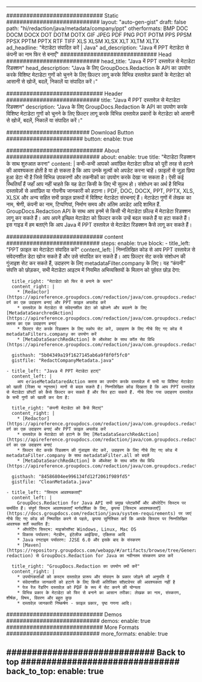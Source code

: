 
---
############################# Static ############################
layout: "auto-gen-gist" 
draft: false
path: "hi/redaction/java/metadata/company/ppt"
otherformats: BMP DOC DOCM DOCX DOT DOTM DOTX GIF JPEG PDF PNG POT POTM PPS PPSM PPSX PPTM PPTX RTF TIFF XLS XLSM XLSX XLT XLTM XLTX  
ad_headline: "मेटाडेटा संपादित करें | Java"
ad_description: "Java में PPT मेटाडेटा से कंपनी का नाम फिर से बनाएँ"
############################# Head ############################
head_title: "Java में PPT दस्तावेज़ से मेटाडेटा रिडक्शन"
head_description: "Java के लिए GroupDocs.Redaction के API का उपयोग करके विशिष्ट मेटाडेटा गुणों को चुनने के लिए फ़िल्टर लागू करके विभिन्न दस्तावेज़ प्रकारों के मेटाडेटा को आसानी से खोजें, बदलें, निकालें या संपादित करें।"

############################# Header ############################
title: "Java में PPT दस्तावेज़ से मेटाडेटा रिडक्शन"
description: "Java के लिए GroupDocs.Redaction के API का उपयोग करके विशिष्ट मेटाडेटा गुणों को चुनने के लिए फ़िल्टर लागू करके विभिन्न दस्तावेज़ प्रकारों के मेटाडेटा को आसानी से खोजें, बदलें, निकालें या संपादित करें।"

######################### Download Button #######################
button:
    enable: true

############################# About ############################
about:
    enable: true
    title: "मेटाडेटा रिडक्शन के साथ शुरुआत करना"
    content: |
        कभी-कभी आपको अवांछित मेटाडेटा फ़ील्ड को पूरी तरह से हटाने की आवश्यकता होती है या हो सकता है कि आप उनके मूल्यों को अपडेट करना चाहें। फ़ाइलों से जुड़ा छिपा हुआ डेटा भी है जिसे विभिन्न उपकरणों और तकनीकों का उपयोग करके देखा जा सकता है। ऐसी कई स्थितियाँ हैं जहाँ आप नहीं चाहते कि यह डेटा किसी के लिए भी सुलभ हो। संशोधन का अर्थ है विभिन्न दस्तावेज़ों से अवांछित या गोपनीय जानकारी को हटाना। PDF, DOC, DOCX, PPT, PPTX, XLS, XLSX और अन्य सहित सभी फ़ाइल प्रारूपों में विशिष्ट मेटाडेटा संरचनाएं हैं। मेटाडेटा गुणों में लेखक का नाम, श्रेणी, कंपनी का नाम, टिप्पणियां, निर्माण समय और अंतिम अपडेट आदि शामिल हैं. GroupDocs.Redaction API के साथ आप इनमें से किसी भी मेटाडेटा फ़ील्ड में मेटाडेटा रिडक्शन लागू कर सकते हैं। आप अपने इच्छित मेटाडेटा को फ़िल्टर करके उन्हें बदल सकते हैं या हटा सकते हैं। इस गाइड में हम बताएंगे कि आप Java में PPT दस्तावेज़ से मेटाडेटा रिडक्शन कैसे लागू कर सकते हैं।

############################# content ############################
steps:
    enable: true
    block:
    - title_left: "PPT फ़ाइल का मेटाडेटा संपादित करें"
      content_left: |
        निम्नलिखित कोड से आप PPT दस्तावेज़ से संवेदनशील डेटा खोज सकते हैं और उसे संपादित कर सकते हैं। आप फ़िल्टर सेट करके संशोधन की गुंजाइश सेट कर सकते हैं, उदाहरण के लिए metadataFilter.company के लिए। यह “कंपनी” संपत्ति को छोड़कर, सभी मेटाडेटा आइटम में नियमित अभिव्यक्तियों के मिलान को पूर्ववत छोड़ देगा: 

      title_right: "मेटाडेटा को फिर से बनाने के चरण"
      content_right: |
        * [Redactor](https://apireference.groupdocs.com/redaction/java/com.groupdocs.redaction/Redactor) वर्ग का एक उदाहरण बनाएं और PPT फ़ाइल अपलोड करें
        * दस्तावेज़ के मेटाडेटा से संवेदनशील डेटा को खोजने और बदलने के लिए [MetadataSearchredAction](https://apireference.groupdocs.com/redaction/java/com.groupdocs.redaction.redactions/MetadataSearchRedaction) क्लास का एक उदाहरण बनाएं
        * फ़िल्टर सेट करके रिडक्शन के लिए स्कोप सेट करें, उदाहरण के लिए नीचे दिए गए कोड में metadataFilters.company का उपयोग करें
        * [MetaDataSearchRedAction] के ऑब्जेक्ट के साथ कॉल सेव विधि (https://apireference.groupdocs.com/redaction/java/com.groupdocs.redaction.redactions/MetadataSearchRedaction) 

      gisthash: "5b04349a19f1627145ab6a9f8f0f5fc0"
      gistfile: "RedactCompanyMetadata.java"
      
    - title_left: "Java में PPT मेटाडेटा हटाएं"
      content_left: |
        आप eraseMetadataredAction क्लास का उपयोग करके दस्तावेज़ में सभी या विशिष्ट मेटाडेटा को खाली (रिक्त या न्यूनतम) मानों से बदल सकते हैं। निम्नलिखित कोड दिखाता है कि आप PPT दस्तावेज़ से मेटाडेटा प्रॉपर्टी को कैसे फ़िल्टर कर सकते हैं और फिर हटा सकते हैं. नीचे दिया गया उदाहरण दस्तावेज़ के सभी गुणों को खाली कर देता है: 
        
      title_right: "कंपनी मेटाडेटा को कैसे मिटाएं"
      content_right: |
        * [Redactor](https://apireference.groupdocs.com/redaction/java/com.groupdocs.redaction/Redactor) वर्ग का एक उदाहरण बनाएं और PPT फ़ाइल अपलोड करें
        * दस्तावेज़ के मेटाडेटा को हटाने के लिए [MetadataSearchRedAction](https://apireference.groupdocs.com/redaction/java/com.groupdocs.redaction.redactions/MetadataSearchRedaction) वर्ग का एक उदाहरण बनाएं
        * फ़िल्टर सेट करके रिडक्शन की गुंजाइश सेट करें, उदाहरण के लिए नीचे दिए गए कोड में metadataFilter.company के साथ metadataFilter.all को बदलें
        * [MetaDataSearchRedAction] के ऑब्जेक्ट के साथ कॉल सेव विधि (https://apireference.groupdocs.com/redaction/java/com.groupdocs.redaction.redactions/MetadataSearchRedaction) 
        
      gisthash: "84586804ee996134fd12f2061f989fd5"
      gistfile: "CleanMetadata.java"

    - title_left: "सिस्टम आवश्यकताएँ"
      content_left: |
        GroupDocs.Redaction for Java API सभी प्रमुख प्लेटफ़ॉर्मों और ऑपरेटिंग सिस्टम पर समर्थित हैं। संपूर्ण सिस्टम आवश्यकताएँ मार्गदर्शिका के लिए, कृपया [सिस्टम आवश्यकताएँ](https://docs.groupdocs.com/redaction/java/system-requirements) पर जाएं नीचे दिए गए कोड को निष्पादित करने से पहले, कृपया सुनिश्चित करें कि आपके सिस्टम पर निम्नलिखित आवश्यक शर्तें स्थापित हैं:
        * ऑपरेटिंग सिस्टम: माइक्रोसॉफ्ट Windows, Linux, Mac OS
        * विकास पर्यावरण: नेटबीन, इंटेलीज आईडिया, एक्लिप्स आदि
        * Java रनटाइम पर्यावरण: J2SE 6.0 और इसके बाद के संस्करण
        * [Maven](https://repository.groupdocs.com/webapp/#/artifacts/browse/tree/General/repo/com/groupdocs/groupdocs-redaction) से GroupDocs.Redaction for Java का नवीनतम संस्करण प्राप्त करें
        
      title_right: "GroupDocs.Redaction का उपयोग क्यों करें"
      content_right: |
        * उपयोगकर्ताओं को कस्टम दस्तावेज़ प्रारूप और संपादन के प्रकार जोड़ने की अनुमति दें
        * संवेदनशील जानकारी को हटाने के लिए किसी अतिरिक्त सॉफ़्टवेयर की आवश्यकता नहीं है
        * पेज रेंज रेंडरिंग दस्तावेज़ को PDF के रूप में सेट करने की योग्यता
        * विभिन्न प्रकार के मेटाडेटा को फिर से बनाने का आसान तरीका: लेखक का नाम, संस्करण, शीर्षक, विषय, विवरण और बहुत कुछ
        * दस्तावेज़ जानकारी निष्कर्षण - फ़ाइल प्रकार, पृष्ठ गणना आदि।
        

############################# Demos ############################
demos:
    enable: true
############################# More Formats ############################
more_formats:
    enable: true

############################# Back to top ###############################
back_to_top:
    enable: true
---